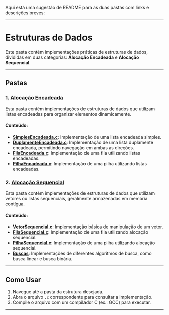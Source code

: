 Aqui está uma sugestão de README para as duas pastas com links e descrições breves:  

---

# Estruturas de Dados  

Este pasta contém implementações práticas de estruturas de dados, divididas em duas categorias: **Alocação Encadeada** e **Alocação Sequencial**.  

---

## Pastas  

### 1. [Alocação Encadeada](./Alocacao%20Encadeada)  
Esta pasta contém implementações de estruturas de dados que utilizam listas encadeadas para organizar elementos dinamicamente.  

#### Conteúdo:  
- **[SimplesEncadeada.c](./Alocacao%20Encadeada/SimplesEncadeada.c)**: Implementação de uma lista encadeada simples.  
- **[DuplamenteEncadeada.c](./Alocacao%20Encadeada/DuplamenteEncadeada.c)**: Implementação de uma lista duplamente encadeada, permitindo navegação em ambas as direções.  
- **[FilaEncadeada.c](./Alocacao%20Encadeada/FilaEncadeada.c)**: Implementação de uma fila utilizando listas encadeadas.  
- **[PilhaEncadeada.c](./Alocacao%20Encadeada/PilhaEncadeada.c)**: Implementação de uma pilha utilizando listas encadeadas.  

### 2. [Alocação Sequencial](./Alocacao%20Sequencial)  
Esta pasta contém implementações de estruturas de dados que utilizam vetores ou listas sequenciais, geralmente armazenadas em memória contígua.  

#### Conteúdo:  
- **[VetorSequencial.c](./Alocacao%20Sequencial/VetorSequencial.c)**: Implementação básica de manipulação de um vetor.  
- **[FilaSequencial.c](./Alocacao%20Sequencial/FilaSequencial.c)**: Implementação de uma fila utilizando alocação sequencial.  
- **[PilhaSequencial.c](./Alocacao%20Sequencial/PilhaSequencial.c)**: Implementação de uma pilha utilizando alocação sequencial.  
- **[Buscas](./Alocacao%20Sequencial/Buscas)**: Implementações de diferentes algoritmos de busca, como busca linear e busca binária.  

---

## Como Usar  

1. Navegue até a pasta da estrutura desejada.  
2. Abra o arquivo `.c` correspondente para consultar a implementação.  
3. Compile o arquivo com um compilador C (ex.: GCC) para executar.  

---

